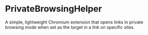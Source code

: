 # PrivateBrowsingHelper
A simple, lightweight Chromium extension that opens links in private browsing mode when set as the target in a link on specific sites.
